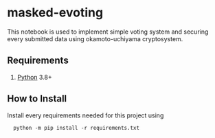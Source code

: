 # masked-evoting

This notebook is used to implement simple voting system and securing every submitted data using okamoto-uchiyama cryptosystem.

## Requirements

1. [Python](https://www.python.org/) 3.8+

## How to Install

Install every requirements needed for this project using

      python -m pip install -r requirements.txt
